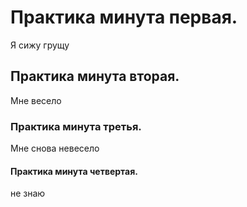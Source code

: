 
# Практика минута первая.
Я сижу грущу


## Практика минута вторая.
Мне весело

### Практика минута третья.
Мне снова невесело

#### Практика минута четвертая.
не знаю
